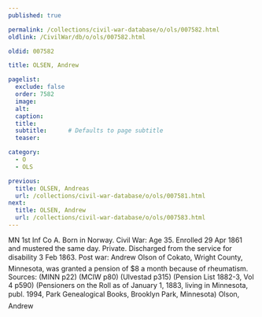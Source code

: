 ```yaml
---
published: true

permalink: /collections/civil-war-database/o/ols/007582.html
oldlink: /CivilWar/db/o/ols/007582.html

oldid: 007582

title: OLSEN, Andrew

pagelist:
  exclude: false
  order: 7582
  image: 
  alt:
  caption:
  title:
  subtitle:      # Defaults to page subtitle
  teaser:

category: 
  - O 
  - OLS

previous:
  title: OLSEN, Andreas
  url: /collections/civil-war-database/o/ols/007581.html  
next:
  title: OLSEN, Andrew
  url: /collections/civil-war-database/o/ols/007583.html   
---
```

MN 1st Inf Co A. Born in Norway. Civil War: Age 35. Enrolled 29 Apr 1861 and mustered the same day. Private. Discharged from the service for disability 3 Feb 1863. Post war: &#147;Andrew Olson&#148; of Cokato, Wright County, Minnesota, was granted a pension of $8 a month because of rheumatism. Sources: (MINN p22) (MCIW p80) (Ulvestad p315) (Pension List 1882-3, Vol 4 p590) (Pensioners on the Roll as of January 1, 1883, living in Minnesota, publ. 1994, Park Genealogical Books, Brooklyn Park, Minnesota) &#147;Olson, Andrew&#148;